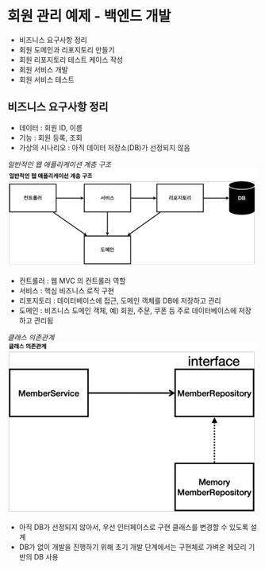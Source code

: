# 회원 관리 예제 - 백엔드 개발
- 비즈니스 요구사항 정리
- 회원 도메인과 리포지토리 만들기
- 회원 리포지토리 테스트 케이스 작성
- 회원 서비스 개발
- 회원 서비스 테스트

## 비즈니스 요구사항 정리

- 데이터 : 회원 ID, 이름
- 기능 : 회원 등록, 조회
- 가상의 시나리오 : 아직 데이터 저장소(DB)가 선정되지 않음

*일반적인 웹 애플리케이션 계층 구조*
![](img/웹어플리케이션계층구조.png)
- 컨트롤러 : 웹 MVC 의 컨트롤러 역할
- 서비스 : 핵심 비즈니스 로직 구현
- 리포지토리 : 데이터베이스에 접근, 도메인 객체를 DB에 저장하고 관리
- 도메인 : 비즈니스 도메인 객체, 예) 회원, 주문, 쿠폰 등 주로 데이터베이스에 저장하고 관리됨


*클래스 의존관계*
![](img/클래스의존관계.png)
- 아직 DB가 선정되지 않아서, 우선 인터페이스로 구현 클래스를 변경할 수 있도록 설계
- DB가 없이 개발을 진행하기 위해 초기 개발 단계에서는 구현체로 가벼운 메모리 기반의 DB 사용


